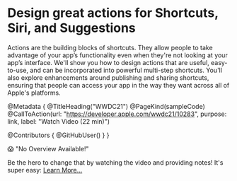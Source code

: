 # Design great actions for Shortcuts, Siri, and Suggestions

Actions are the building blocks of shortcuts. They allow people to take advantage of your app’s functionality even when they're not looking at your app’s interface. We'll show you how to design actions that are useful, easy-to-use, and can be incorporated into powerful multi-step shortcuts. You'll also explore enhancements around publishing and sharing shortcuts, ensuring that people can access your app in the way they want across all of Apple's platforms.

@Metadata {
   @TitleHeading("WWDC21")
   @PageKind(sampleCode)
   @CallToAction(url: "https://developer.apple.com/wwdc21/10283", purpose: link, label: "Watch Video (22 min)")

   @Contributors {
      @GitHubUser(<replace this with your GitHub handle>)
   }
}

😱 "No Overview Available!"

Be the hero to change that by watching the video and providing notes! It's super easy:
 [Learn More…](https://wwdcnotes.com/documentation/wwdcnotes/contributing)
